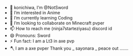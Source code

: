 - 👋 konichiwa, I’m @NotSword
- 👀 I’m interested in Anime
- 🌱 I’m currently learning Coding
- 💞️ I’m looking to collaborate on Minecraft pvper
- 📫 How to reach me (ninja7starteziyasu) discord id
- 😄 Pronouns: Sword
- ⚡ Fun fact: I am a Lt3 in axe pvp
- 🪓 I am a axe pvper 
  Thank you _ sayonara _ peace out .......
